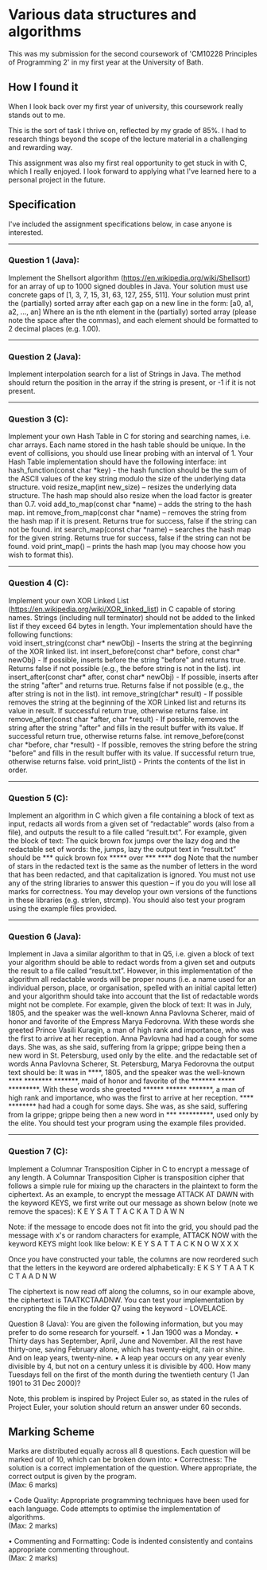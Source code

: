 # Various data structures and algorithms
This was my submission for the second coursework of 'CM10228 Principles of Programming 2' in my first year at the University of Bath.

## How I found it ##
When I look back over my first year of university, this coursework really stands out to me.

This is the sort of task I thrive on, reflected by my grade of 85%. I had to research things beyond the scope of the lecture material in a challenging and rewarding way.

This assignment was also my first real opportunity to get stuck in with C, which I really enjoyed. I look forward to applying what I've learned here to a personal project in the future.

## Specification ##
I've included the assignment specifications below, in case anyone is interested.
<hr></hr>

### Question 1 (Java): ###
Implement the Shellsort algorithm (https://en.wikipedia.org/wiki/Shellsort) for an array of up to 1000 signed doubles in Java. Your solution must use concrete gaps of [1, 3, 7, 15, 31, 63, 127, 255, 511]. Your solution must print the (partially) sorted array after each gap on a new line in the form: 
[a0, a1, a2, ..., an] 
Where an is the nth element in the (partially) sorted array (please note the space after the commas), and each element should be formatted to 2 decimal places (e.g. 1.00). 
<hr></hr>

### Question 2 (Java): ###
Implement interpolation search for a list of Strings in Java. The method should return the position in the array if the string is present, or -1 if it is not present. 
<hr></hr>

### Question 3 (C): ###
Implement your own Hash Table in C for storing and searching names, i.e. char arrays. Each name stored in the hash table should be unique. In the event of collisions, you should use linear probing with an interval of 1. Your Hash Table implementation should have the 
following interface: 
int hash_function(const char *key) - the hash function should be the sum of the ASCII values of the key string modulo the size of the underlying data structure. 
void resize_map(int new_size) – resizes the underlying data structure. The hash map should also resize when the load factor is greater than 0.7. 
void add_to_map(const char *name) – adds the string to the hash map. 
int remove_from_map(const char *name) – removes the string from the hash map if it is present. Returns true for success, false if the string can not be found. 
int search_map(const char *name) – searches the hash map for the given string. 
Returns true for success, false if the string can not be found. 
void print_map() – prints the hash map (you may choose how you wish to format this). 
<hr></hr>

### Question 4 (C): ###
Implement your own XOR Linked List (https://en.wikipedia.org/wiki/XOR_linked_list) in C 
capable of storing names. Strings (including null terminator) should not be added to the linked list if they exceed 64 bytes in length. Your implementation should have the following 
functions:  
void insert_string(const char* newObj) - Inserts the string at the beginning of the XOR linked list. 
int insert_before(const char* before, const char* newObj) - If possible, 
inserts before the string "before" and returns true. Returns false if not possible (e.g., the before string is not in the list). 
int insert_after(const char* after, const char* newObj) - If possible, 
inserts after the string "after" and returns true. Returns false if not possible (e.g., the after string is not in the list). 
int remove_string(char* result) - If possible removes the string at the beginning of the XOR Linked list and returns its value in result. If successful return true, otherwise returns false. 
int remove_after(const char *after, char *result) - If possible, removes the string after the string "after" and fills in the result buffer with its value. If successful return true, otherwise returns false. 
int remove_before(const char *before, char *result) - If possible, 
removes the string before the string "before" and fills in the result buffer with its value. If successful return true, otherwise returns false. 
void print_list() - Prints the contents of the list in order. 
<hr></hr>

### Question 5 (C): ###
Implement an algorithm in C which given a file containing a block of text as input, redacts all 
words from a given set of “redactable” words (also from a file), and outputs the result to a file 
called “result.txt”. For example, given the block of text: 
The quick brown fox jumps over the lazy dog 
and the redactable set of words: 
the, jumps, lazy 
the output text in “result.txt” should be 
*** quick brown fox ***** over *** **** dog 
Note that the number of stars in the redacted text is the same as the number of letters in the word that has been redacted, and that capitalization is ignored. You must not use any of the string libraries to answer this question – if you do you will lose all marks for correctness. You may develop your own versions of the functions in these libraries (e.g. 
strlen, strcmp). You should also test your program using the example files provided. 
<hr></hr>

### Question 6 (Java): ###
Implement in Java a similar algorithm to that in Q5, i.e. given a block of text your algorithm should be able to redact words from a given set and outputs the result to a file called 
“result.txt”. However, in this implementation of the algorithm all redactable words will be proper nouns (i.e. a name used for an individual person, place, or organisation, spelled with an initial capital letter) and your algorithm should take into account that the list of redactable words might not be complete. For example, given the block of text: 
It was in July, 1805, and the speaker was the well-known Anna Pavlovna Scherer, maid of honor and favorite of the Empress Marya Fedorovna. With these words she greeted Prince 
Vasili Kuragin, a man of high rank and importance, who was the first to arrive at her reception. Anna Pavlovna had had a cough for some days. She was, as she said, suffering from la grippe; grippe being then a new word in St. Petersburg, used only by the elite. 
and the redactable set of words 
Anna Pavlovna Scherer, St. Petersburg, Marya Fedorovna 
the output text should be: 
It was in ****, 1805, and the speaker was the well-known **** ******** *******, maid of honor 
and favorite of the ******* ***** *********. With these words she greeted ****** ****** *******, a 
man of high rank and importance, who was the first to arrive at her reception. **** ******** 
had had a cough for some days. She was, as she said, suffering from la grippe; grippe being then a new word in *** **********, used only by the elite. 
You should test your program using the example files provided. 
<hr></hr>

### Question 7 (C): ###
Implement a Columnar Transposition Cipher in C to encrypt a message of any length. A 
Columnar Transposition Cipher is transposition cipher that follows a simple rule for mixing up 
the characters in the plaintext to form the ciphertext. 
As an example, to encrypt the message ATTACK AT DAWN with the keyword KEYS, we first write out our message as shown below (note we remove the spaces): 
K E Y S 
A T T A 
C K A T 
D A W N 
 
Note: if the message to encode does not fit into the grid, you should pad the message with 
x's or random characters for example, ATTACK NOW with the keyword KEYS might look like 
below: 
K E Y S 
A T T A 
C K N O 
W X X X 
 
Once you have constructed your table, the columns are now reordered such that the letters 
in the keyword are ordered alphabetically: 
E K S Y 
T A A T 
K C T A 
A D N W 
 

The ciphertext is now read off along the columns, so in our example above, the ciphertext is 
TAATKCTAADNW. 
You can test your implementation by encrypting the file in the folder Q7 using the keyword - 
LOVELACE. 
 
Question 8 (Java): 
You are given the following information, but you may prefer to do some research for yourself. 
• 1 Jan 1900 was a Monday. 
• Thirty days has September, April, June and November. All the rest have thirty-one, 
saving February alone, which has twenty-eight, rain or shine. And on leap years, 
twenty-nine. 
• A leap year occurs on any year evenly divisible by 4, but not on a century unless it is divisible by 400. 
How many Tuesdays fell on the first of the month during the twentieth century (1 Jan 1901 to 
31 Dec 2000)? 

Note, this problem is inspired by Project Euler so, as stated in the rules of Project Euler, your solution should return an answer under 60 seconds. 
 
## Marking Scheme ##
Marks are distributed equally across all 8 questions. Each question will be marked out of 10, 
which can be broken down into: 
• Correctness: The solution is a correct implementation of the question. Where appropriate, the correct output is given by the program.  
(Max: 6 marks) 
 
• Code Quality: Appropriate programming techniques have been used for each language. Code attempts to optimise the implementation of algorithms.  
(Max: 2 marks) 
 
• Commenting and Formatting: Code is indented consistently and contains appropriate 
commenting throughout.  
(Max: 2 marks) 
